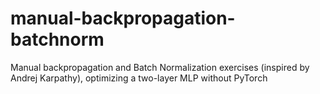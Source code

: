 # manual-backpropagation-batchnorm
Manual backpropagation and Batch Normalization exercises (inspired by Andrej Karpathy), optimizing a two-layer MLP without PyTorch
